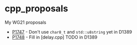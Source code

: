 # cpp_proposals
My WG21 proposals

- [P1747](https://yehezkelshb.github.io/cpp_proposals/sg20/P1747-dont-use-char8_t-yet-in-P1389.html) - Don't use `char8_t` and `std::u8string` yet in D1389
- [P1748](https://yehezkelshb.github.io/cpp_proposals/sg20/P1748-fill-delay-cpp-section-in-P1389.html) - Fill in [delay.cpp] TODO in D1389
